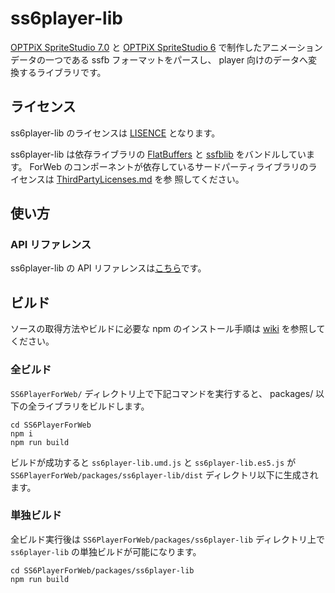 # ss6player-lib

[OPTPiX SpriteStudio 7.0](https://www.webtech.co.jp/help/ja/spritestudio7/download/) と [OPTPiX SpriteStudio 6](https://www.webtech.co.jp/help/ja/spritestudio/download/) で制作したアニメーションデータの一つである ssfb フォーマットをパースし、 player 向けのデータへ変換するライブラリです。

## ライセンス

ss6player-lib のライセンスは [LISENCE](../../LICENSE) となります。 

ss6player-lib は依存ライブラリの [FlatBuffers](https://google.github.io/flatbuffers/) と [ssfblib](../ssfblib) をバンドルしています。
ForWeb のコンポーネントが依存しているサードパーティライブラリのライセンスは [ThirdPartyLicenses.md](../../ThirdPartyLicenses.md) を参
照してください。

## 使い方
### API リファレンス

ss6player-lib の API リファレンスは[こちら](https://spritestudio.github.io/SS6PlayerForWeb/ss6player-lib_api/modules/ss.ssfb.html)です。

## ビルド

ソースの取得方法やビルドに必要な npm のインストール手順は [wiki](https://github.com/SpriteStudio/SS6PlayerForWeb/wiki) を参照してください。

### 全ビルド

`SS6PlayerForWeb/` ディレクトリ上で下記コマンドを実行すると、 packages/ 以下の全ライブラリをビルドします。

```
cd SS6PlayerForWeb
npm i
npm run build
```

ビルドが成功すると `ss6player-lib.umd.js` と `ss6player-lib.es5.js` が `SS6PlayerForWeb/packages/ss6player-lib/dist` ディレクトリ以下に生成されます。

### 単独ビルド

全ビルド実行後は `SS6PlayerForWeb/packages/ss6player-lib` ディレクトリ上で `ss6player-lib` の単独ビルドが可能になります。

```
cd SS6PlayerForWeb/packages/ss6player-lib
npm run build
```
